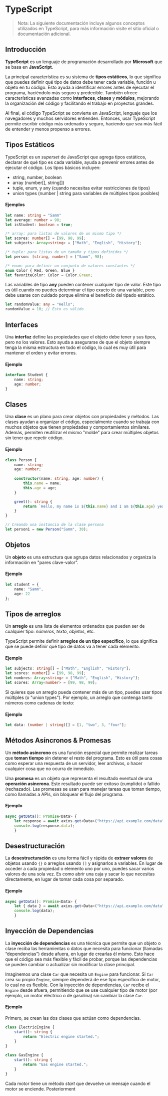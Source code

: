 # TypeScript
> Nota: La siguiente documentación incluye algunos conceptos utilizados en TypeScript, para más información visite el sitio oficial o documentación adicional.

## Introducción

**TypeScript** es un lenguaje de programación desarrollado por **Microsoft** que se basa en **JavaScript**.

La principal característica es su sistema de **tipos estáticos**, lo que significa que puedes definir qué tipo de datos debe tener cada variable, función u objeto en tu código. Esto ayuda a identificar errores antes de ejecutar el programa, haciéndolo más seguro y predecible. También ofrece características avanzadas como **interfaces**, **clases** y **módulos**, mejorando la organización del código y facilitando el trabajo en proyectos grandes.

Al final, el código TypeScript se convierte en JavaScript, lenguaje que los navegadores y muchos servidores entienden. Entonces, usar TypeScript permite escribir código más ordenado y seguro, haciendo que sea más fácil de entender y menos propenso a errores.

## Tipos Estáticos

TypeScript es un *superset* de JavaScript que agrega tipos estáticos, declarar de qué tipo es cada variable, ayuda a prevenir errores antes de ejecutar el código. Los tipos básicos incluyen:

 - string, number, boolean
 - array (number[], string[])
 - tuple, enum, y any (cuando necesitas evitar restricciones de tipos)
 - union types (number | string para variables de múltiples tipos posibles)
 
#### Ejemplos

```typescript showLineNumbers
let name: string = "Samm"
let average: number = 98;
let isStudent: boolean = true;

/* array: para listas de valores de un mismo tipo */
let scores: number[] = [99, 98, 99];
let subjects: Array<string> = ["Math", "English", "History"];

/* tuple: para listas de un tamaño y tipos definidos */
let person: [string, number] = ["Samm", 98];

/* enum: para definir un conjunto de valores constantes */
enum Color { Red, Green, Blue }
let favoriteColor: Color = Color.Green;
```
Las variables de tipo **any** pueden contener cualquier tipo de valor. Este tipo es útil cuando no puedes determinar el tipo exacto de una variable, pero debe usarse con cuidado porque elimina el beneficio del tipado estático.
```typescript
let randomValue: any = "Hello";
randomValue = 10; // Esto es válido
```
## Interfaces

Una **interfaz** define las propiedades que el objeto debe tener y sus tipos, pero no los valores. Esto ayuda a asegurarse de que el objeto siempre tenga la misma estructura en todo el código, lo cual es muy útil para mantener el orden y evitar errores.

#### Ejemplo
```typescript
interface Student {
    name: string;
    age: number;
}
```
## Clases

Una **clase** es un plano para crear objetos con propiedades y métodos.
Las clases ayudan a organizar el código, especialmente cuando se trabaja con muchos objetos que tienen propiedades y comportamientos similares. Además, permiten reutilizar el mismo "molde" para crear múltiples objetos sin tener que repetir código.

#### Ejemplo
```typescript
class Person {
    name: string;
    age: number;
    
    constructor(name: string, age: number) {
        this.name = name;
        this.age = age;
    }

    greet(): string {
        return `Hello, my name is ${this.name} and I am ${this.age} years old.`;
    }
}

// Creando una instancia de la clase persona
let person1 = new Person("Samm", 30);
```
## Objetos

Un **objeto** es una estructura que agrupa datos relacionados y organiza la información en "pares clave-valor".

#### Ejemplo
```typescript
let student = {
    name: "Samm",
    age: 22
};
```
## Tipos de arreglos
Un **arreglo** es una lista de elementos ordenados que pueden ser de cualquier tipo: *números*, *texto*, *objetos*, etc.

TypeScript permite definir **arreglos de un tipo específico**, lo que significa que se puede definir qué tipo de datos va a tener cada elemento.

#### Ejemplo
```typescript
let subjects: string[] = ["Math", "English", "History"];
let scores: number[] = [99, 98, 99];
let nombres: Array<string> = ["Math", "English", "History"];
let scores: Array<number> = [99, 98, 99];
```
Si quieres que un arreglo pueda contener más de un tipo, puedes usar tipos múltiples (o "union types"). Por ejemplo, un arreglo que contenga tanto números como cadenas de texto:

#### Ejemplo
```typescript
let data: (number | string)[] = [1, "two", 3, "four"];
```
## Métodos Asíncronos & Promesas

Un **método asíncrono** es una función especial que permite realizar tareas que **toman tiempo** sin detener el resto del programa. Esto es útil para cosas como esperar una respuesta de un servidor, leer archivos, o hacer cualquier cosa que no ocurra de inmediato.

Una **promesa** es un objeto que representa el resultado eventual de una **operación asíncrona**. Este resultado puede ser exitoso (cumplido) o fallido (rechazado). Las promesas se usan para manejar tareas que toman tiempo, como llamadas a APIs, sin bloquear el flujo del programa.

#### Ejemplo
```typescript
async getData(): Promise<Data> {
	let response = await axios.get<Data>("https://api.example.com/data");
    console.log(response.data);
    }
```
## Desestructuración

La **desestructuración** es una forma fácil y rápida de **extraer valores** de objetos usando `{}` o arreglos usando `[]` y asignarlos a variables. En lugar de acceder a cada propiedad o elemento uno por uno, puedes sacar varios valores de una sola vez. Es como abrir una caja y sacar lo que necesitas directamente, en lugar de tomar cada cosa por separado.

#### Ejemplo
```typescript
async getData(): Promise<Data> {
	let { data } = await axios.get<Data>("https://api.example.com/data");
    console.log(data);
    }
```
## Inyección de Dependencias

La **inyección de dependencias** es una técnica que permite que un objeto o clase reciba las herramientas o datos que necesita para funcionar (llamadas “dependencias”) desde afuera, en lugar de crearlas él mismo. Esto hace que el código sea más flexible y fácil de probar, porque las dependencias se pueden cambiar o actualizar sin modificar la clase principal.

Imaginemos una clase `Car` que necesita un `Engine` para funcionar. Si `Car` crea su propio `Engine`, siempre dependerá de ese tipo específico de motor, lo cual no es flexible. Con la inyección de dependencias, `Car` recibe el `Engine` desde afuera, permitiendo que se use cualquier tipo de motor (por ejemplo, un motor eléctrico o de gasolina) sin cambiar la clase `Car`.

#### Ejemplo
Primero, se crean las dos clases que actúan como dependencias.
```typescript
class ElectricEngine {
	start(): string {
		return "Electric engine started.";
	}
}
 
class GasEngine {
    start(): string {
        return "Gas engine started.";
    }
}
```
Cada motor tiene un método *start* que devuelve un mensaje cuando el motor se enciende.
Posteriorment
<!--stackedit_data:
eyJwcm9wZXJ0aWVzIjoidGl0bGU6IFR5cGVTY3JpcHRcbmF1dG
hvcjogU01vbnRlc1xudGFnczogJ3R5cGVzY3JpcHQsbmVzdCxq
YXZhc2NyaXB0J1xuc3RhdHVzOiBkcmFmZlxuZGF0ZTogJzIwMj
QtMTEtMDQnXG5jYXRlZ29yaWVzOiBEZXZlbG9wXG4iLCJoaXN0
b3J5IjpbMTYxNDM4NDIzNiwtNTI3MjExMDc4LC0xMTkwMTM1Mz
gsLTE0NTY5MjY5MjcsMTA3NTU3OTQ0OSw5MDIxODIzNDQsLTIw
NDIwMDAyMzgsLTEwNjUzNTQ4NDgsLTYxNzc2OTg0MywtNDI5ND
gwNjgsLTQ5ODQ3MzQyNywtMTU4MzU0ODQxNywxNDY1MTA3ODM5
LC0yNDg4NjAzOTEsMTM0MDAzODY5OCwtNDM5Nzk5ODk1LC0xMz
k5ODk0NTc1LDEyMzI4MjU1MzEsMTU3NDAxNDI3MCwxNDM1NzE3
NjM4XX0=
-->